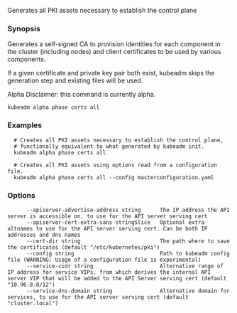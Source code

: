 Generates all PKI assets necessary to establish the control plane

### Synopsis


Generates a self-signed CA to provision identities for each component in the cluster (including nodes) and client certificates to be used by various components. 

If a given certificate and private key pair both exist, kubeadm skips the generation step and
existing files will be used. 

Alpha Disclaimer: this command is currently alpha.

```
kubeadm alpha phase certs all
```

### Examples

```
  # Creates all PKI assets necessary to establish the control plane,
  # functionally equivalent to what generated by kubeadm init.
  kubeadm alpha phase certs all
  
  # Creates all PKI assets using options read from a configuration file.
  kubeadm alpha phase certs all --config masterconfiguration.yaml
```

### Options

```
      --apiserver-advertise-address string      The IP address the API server is accessible on, to use for the API server serving cert
      --apiserver-cert-extra-sans stringSlice   Optional extra altnames to use for the API server serving cert. Can be both IP addresses and dns names
      --cert-dir string                         The path where to save the certificates (default "/etc/kubernetes/pki")
      --config string                           Path to kubeadm config file (WARNING: Usage of a configuration file is experimental)
      --service-cidr string                     Alternative range of IP address for service VIPs, from which derives the internal API server VIP that will be added to the API Server serving cert (default "10.96.0.0/12")
      --service-dns-domain string               Alternative domain for services, to use for the API server serving cert (default "cluster.local")
```

